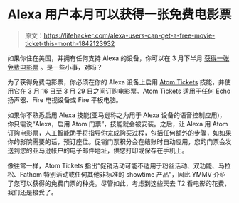 # Alexa 用户本月可以获得一张免费电影票

> 原文：<https://lifehacker.com/alexa-users-can-get-a-free-movie-ticket-this-month-1842123932>

如果你住在美国，并拥有任何支持 Alexa 的设备，你可以在 3 月下半月 [获得一张免费电影票](https://www.atomtickets.com/promotions?clickid=186b6db9N8bac11e9b7fb42010a246f0d&irgwc=1&ref=ir) 。是一些小事，对吗？



为了获得免费电影票，你必须在你的 Alexa 设备上启用 [Atom Tickets](https://www.atomtickets.com/promotions) 技能，并使用它在 3 月 16 日至 3 月 29 日之间订购电影票。Atom Tickets 适用于任何 Echo 扬声器、Fire 电视设备或 Fire 平板电脑。

如果你不熟悉启用 Alexa 技能(亚马逊称之为用于 Alexa 设备的语音控制应用)，你只需说“Alexa，启用 Atom 门票”，技能就会被安装。之后，让 Alexa 用 Atom 订购电影票，人工智能助手将指导你完成购买过程，包括任何额外的步骤，如如果你的影院需要的话，预订座位。促销门票积分会在结账时自动应用，您的门票会发送到您的亚马逊帐户的电子邮件地址，供您打印或保存在手机上。

像往常一样，Atom Tickets 指出“促销活动可能不适用于粉丝活动、双功能、马拉松、Fathom 特别活动或任何其他非标准的 showtime 产品”，因此 YMMV 介绍了您可以获得的免费门票的种类。尽管如此，考虑到这些天去 T2 看电影的花费，我们还是接受了。